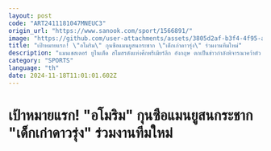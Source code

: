 ```yaml
---
layout: post
code: "ART2411181047MNEUC3"
origin_url: "https://www.sanook.com/sport/1566891/"
image: "https://github.com/user-attachments/assets/3805d2af-b3f4-4f95-a5af-64066144623d"
title: "เป้าหมายแรก! \"อโมริม\" กุนซือแมนยูสนกระชาก \"เด็กเก่าดาวรุ่ง\" ร่วมงานทีมใหม่"
description: "แมนเชสเตอร์ ยูไนเต็ด สโมสรดังแห่งศึกพรีเมียร์ลีก อังกฤษ ตกเป็นข่าวกำลังพิจารณาคว้าตัว โจวานี่ เควนด้า ปีกดาวรุ่งของ สปอร์ติ้ง ลิสบอน มาร่วมทีม"
category: "SPORTS"
language: "th"
date: 2024-11-18T11:01:01.602Z
---
```


# เป้าหมายแรก! "อโมริม" กุนซือแมนยูสนกระชาก "เด็กเก่าดาวรุ่ง" ร่วมงานทีมใหม่